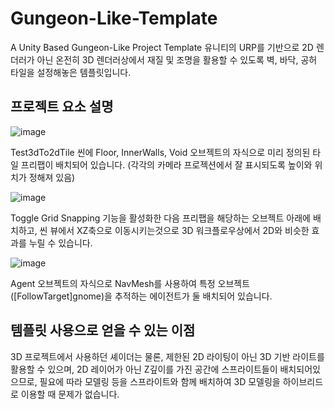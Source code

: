 # Gungeon-Like-Template
A Unity Based Gungeon-Like Project Template
유니티의 URP를 기반으로 2D 렌더러가 아닌 온전히 3D 렌더러상에서 재질 및 조명을 활용할 수 있도록 벽, 바닥, 공허 타일을 설정해놓은 템플릿입니다.

## 프로젝트 요소 설명

![image](https://user-images.githubusercontent.com/39817813/150804790-20a5d15e-d730-4fda-98b8-73aef8088067.png)

Test3dTo2dTile 씬에 Floor, InnerWalls, Void 오브젝트의 자식으로 미리 정의된 타일 프리팹이 배치되어 있습니다. (각각의 카메라 프로젝션에서 잘 표시되도록 높이와 위치가 정해져 있음)

![image](https://user-images.githubusercontent.com/39817813/150805054-2a474bba-aba1-42a7-af74-0cdb2b52b45f.png)

Toggle Grid Snapping 기능을 활성화한 다음 프리팹을 해당하는 오브젝트 아래에 배치하고, 씬 뷰에서 XZ축으로 이동시키는것으로 3D 워크플로우상에서 2D와 비슷한 효과를 누릴 수 있습니다.

![image](https://user-images.githubusercontent.com/39817813/150805723-d2683323-1f0b-490f-aaca-549f0f23cbdc.png)

Agent 오브젝트의 자식으로 NavMesh를 사용하여 특정 오브젝트(\[FollowTarget\]gnome)을 추적하는 에이전트가 둘 배치되어 있습니다.

## 템플릿 사용으로 얻을 수 있는 이점

3D 프로젝트에서 사용하던 셰이더는 물론, 제한된 2D 라이팅이 아닌 3D 기반 라이트를 활용할 수 있으며, 2D 레이어가 아닌 Z깊이를 가진 공간에 스프라이트들이 배치되어있으므로, 필요에 따라 모델링 등을 스프라이트와 함께 배치하여 3D 모델링을 하이브리드로 이용할 때 문제가 없습니다.
